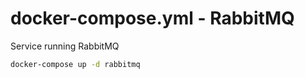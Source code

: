 # docker-compose.yml - RabbitMQ

Service running RabbitMQ

```bash
docker-compose up -d rabbitmq
```
